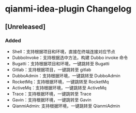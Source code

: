 <!-- Keep a Changelog guide -> https://keepachangelog.com -->

# qianmi-idea-plugin Changelog

## [Unreleased]

### Added

- Shell：支持根据项目和环境，直接在终端连接对应节点
- DubboInvoke：支持根据选中方法，构建 Dubbo invoke 命令
- Bugatti：支持根据项目和环境，一键跳转至 Bugatti
- Gitlab：支持根据项目，一键跳转至 gitlab
- DubboAdmin：支持根据环境，一键跳转至 DubboAdmin
- RocketMq：支持根据环境，一键跳转至 RocketMq
- ActiveMq：支持根据环境，一键跳转至 ActiveMq
- Trace：支持根据环境，一键跳转至 Trace
- Gavin：支持根据环境，一键跳转至 Gavin
- QianmiAdmin: 支持根据环境，一键跳转至 QianmiAdmin